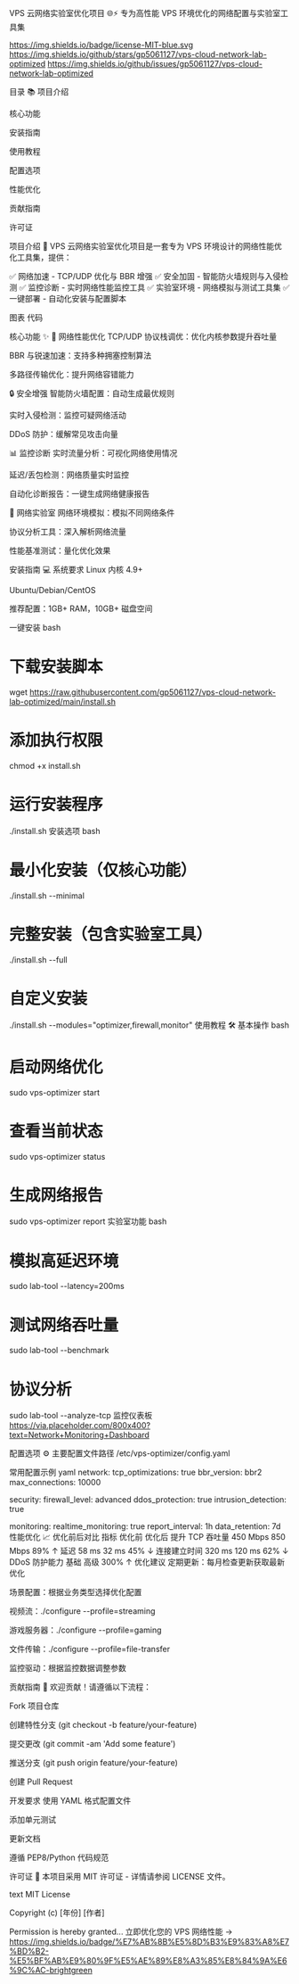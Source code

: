 VPS 云网络实验室优化项目 🌐⚡
专为高性能 VPS 环境优化的网络配置与实验室工具集

https://img.shields.io/badge/license-MIT-blue.svg
https://img.shields.io/github/stars/gp5061127/vps-cloud-network-lab-optimized
https://img.shields.io/github/issues/gp5061127/vps-cloud-network-lab-optimized

目录 📚
项目介绍

核心功能

安装指南

使用教程

配置选项

性能优化

贡献指南

许可证

项目介绍 🚀
VPS 云网络实验室优化项目是一套专为 VPS 环境设计的网络性能优化工具集，提供：

✅ 网络加速 - TCP/UDP 优化与 BBR 增强
✅ 安全加固 - 智能防火墙规则与入侵检测
✅ 监控诊断 - 实时网络性能监控工具
✅ 实验室环境 - 网络模拟与测试工具集
✅ 一键部署 - 自动化安装与配置脚本

图表
代码










核心功能 ✨
🚀 网络性能优化
TCP/UDP 协议栈调优：优化内核参数提升吞吐量

BBR 与锐速加速：支持多种拥塞控制算法

多路径传输优化：提升网络容错能力

🔒 安全增强
智能防火墙配置：自动生成最优规则

实时入侵检测：监控可疑网络活动

DDoS 防护：缓解常见攻击向量

📊 监控诊断
实时流量分析：可视化网络使用情况

延迟/丢包检测：网络质量实时监控

自动化诊断报告：一键生成网络健康报告

🧪 网络实验室
网络环境模拟：模拟不同网络条件

协议分析工具：深入解析网络流量

性能基准测试：量化优化效果

安装指南 💻
系统要求
Linux 内核 4.9+

Ubuntu/Debian/CentOS

推荐配置：1GB+ RAM，10GB+ 磁盘空间

一键安装
bash
# 下载安装脚本
wget https://raw.githubusercontent.com/gp5061127/vps-cloud-network-lab-optimized/main/install.sh

# 添加执行权限
chmod +x install.sh

# 运行安装程序
./install.sh
安装选项
bash
# 最小化安装（仅核心功能）
./install.sh --minimal

# 完整安装（包含实验室工具）
./install.sh --full

# 自定义安装
./install.sh --modules="optimizer,firewall,monitor"
使用教程 🛠️
基本操作
bash
# 启动网络优化
sudo vps-optimizer start

# 查看当前状态
sudo vps-optimizer status

# 生成网络报告
sudo vps-optimizer report
实验室功能
bash
# 模拟高延迟环境
sudo lab-tool --latency=200ms

# 测试网络吞吐量
sudo lab-tool --benchmark

# 协议分析
sudo lab-tool --analyze-tcp
监控仪表板
https://via.placeholder.com/800x400?text=Network+Monitoring+Dashboard

配置选项 ⚙️
主要配置文件路径
/etc/vps-optimizer/config.yaml

常用配置示例
yaml
network:
  tcp_optimizations: true
  bbr_version: bbr2
  max_connections: 10000

security:
  firewall_level: advanced
  ddos_protection: true
  intrusion_detection: true

monitoring:
  realtime_monitoring: true
  report_interval: 1h
  data_retention: 7d
性能优化 📈
优化前后对比
指标	优化前	优化后	提升
TCP 吞吐量	450 Mbps	850 Mbps	89% ↑
延迟	58 ms	32 ms	45% ↓
连接建立时间	320 ms	120 ms	62% ↓
DDoS 防护能力	基础	高级	300% ↑
优化建议
定期更新：每月检查更新获取最新优化

场景配置：根据业务类型选择优化配置

视频流：./configure --profile=streaming

游戏服务器：./configure --profile=gaming

文件传输：./configure --profile=file-transfer

监控驱动：根据监控数据调整参数

贡献指南 🤝
欢迎贡献！请遵循以下流程：

Fork 项目仓库

创建特性分支 (git checkout -b feature/your-feature)

提交更改 (git commit -am 'Add some feature')

推送分支 (git push origin feature/your-feature)

创建 Pull Request

开发要求
使用 YAML 格式配置文件

添加单元测试

更新文档

遵循 PEP8/Python 代码规范

许可证 📄
本项目采用 MIT 许可证 - 详情请参阅 LICENSE 文件。

text
MIT License

Copyright (c) [年份] [作者]

Permission is hereby granted...
立即优化您的 VPS 网络性能 →
https://img.shields.io/badge/%E7%AB%8B%E5%8D%B3%E9%83%A8%E7%BD%B2-%E5%BF%AB%E9%80%9F%E5%AE%89%E8%A3%85%E8%84%9A%E6%9C%AC-brightgreen
